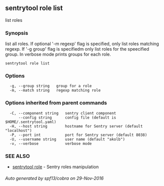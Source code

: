 ## sentrytool role list

list roles

### Synopsis


list all roles.
If optional '-m regexp' flag is specified, only list roles matching regexp.
If '-g group' flag is specifiedm only list roles for the speecified group.
In verbose mode prints groups for each role.

```
sentrytool role list
```

### Options

```
  -g, --group string   group for a role
  -m, --match string   regexp matching role
```

### Options inherited from parent commands

```
  -C, --component string   sentry client component
      --config string      config file (default is $HOME/.sentrytool.yaml)
  -H, --host string        hostname for Sentry server (default "localhost")
  -P, --port int           port for Sentry server (default 8038)
  -U, --username string    user name (default "akolb")
  -v, --verbose            verbose mode
```

### SEE ALSO
* [sentrytool role](sentrytool_role.md)	 - Sentry roles manipulation

###### Auto generated by spf13/cobra on 29-Nov-2016
